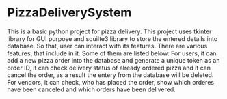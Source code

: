 # PizzaDeliverySystem
This is a basic python project for pizza delivery.
This project uses tkinter library for GUI purpose and squilte3 library to store the entered details into database. So that, user can interact with its features.
There are various features, that include in it. Some of them are listed below:
For users, it can add a new pizza order into the database and generate a unique token as an order ID, it can check delivery status of already ordered pizza and it can cancel the order, as a result the entery from the database will be deleted.
For vendors, it can check, who has placed the order, show which orderes have been canceled and which orders have been delivered.
